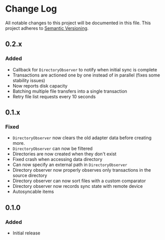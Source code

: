 # Change Log
All notable changes to this project will be documented in this file.
This project adheres to [Semantic Versioning](http://semver.org/).

## 0.2.x
### Added
- Callback for `DirectoryObserver` to notify when initial sync is complete
- Transactions are actioned one by one instead of in parallel (fixes some stability issues)
- Now reports disk capacity
- Batching multiple file transfers into a single transaction
- Retry file list requests every 10 seconds

## 0.1.x
### Fixed
- `DirectoryObserver` now clears the old adapter data before creating more.
- `DirectoryObserver` can now be filtered
- Directories are now created when they don't exist
- Fixed crash when accessing data directory
- Can now specify an external path in `DirectoryObserver`
- Directory observer now properly observes only transactions in the source directory
- Directory observer can now sort files with a custom comparator
- Directory observer now records sync state with remote device
- Autosyncable items

## 0.1.0
### Added
- Initial release
